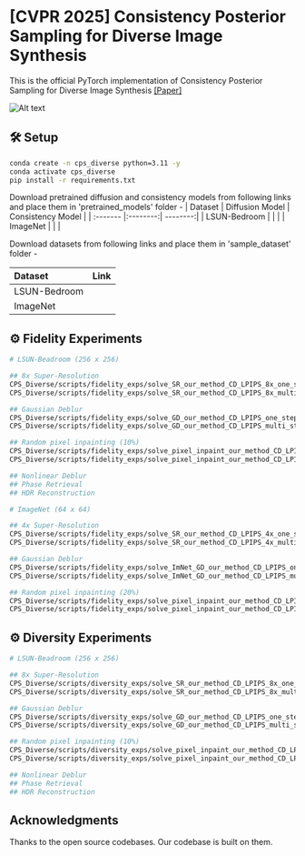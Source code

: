 # [CVPR 2025] Consistency Posterior Sampling for Diverse Image Synthesis
This is the official PyTorch implementation of Consistency Posterior Sampling for Diverse Image Synthesis [[Paper]](https://openaccess.thecvf.com/content/CVPR2025/papers/Purohit_Consistency_Posterior_Sampling_for_Diverse_Image_Synthesis_CVPR_2025_paper.pdf)

![Alt text](/contents/poster.png?raw=trues)

## 🛠 Setup
```bash
conda create -n cps_diverse python=3.11 -y
conda activate cps_diverse
pip install -r requirements.txt
```
Download pretrained diffusion and consistency models from following links and place them in 'pretrained_models' folder -
| Dataset | Diffusion Model | Consistency Model |
| :------- |:--------:| --------:|
| LSUN-Bedroom     |  |     |
| ImageNet   |    |     |

Download datasets from following links and place them in 'sample_dataset' folder -

| Dataset | Link |
| :------- |:--------:| 
| LSUN-Bedroom     |  
| ImageNet   |    |     

## ⚙️ Fidelity Experiments
```bash
# LSUN-Beadroom (256 x 256)

## 8x Super-Resolution
CPS_Diverse/scripts/fidelity_exps/solve_SR_our_method_CD_LPIPS_8x_one_step.sh
CPS_Diverse/scripts/fidelity_exps/solve_SR_our_method_CD_LPIPS_8x_multi_step.sh

## Gaussian Deblur
CPS_Diverse/scripts/fidelity_exps/solve_GD_our_method_CD_LPIPS_one_step.sh
CPS_Diverse/scripts/fidelity_exps/solve_GD_our_method_CD_LPIPS_multi_step.sh

## Random pixel inpainting (10%)
CPS_Diverse/scripts/fidelity_exps/solve_pixel_inpaint_our_method_CD_LPIPS_10_one_step.sh
CPS_Diverse/scripts/fidelity_exps/solve_pixel_inpaint_our_method_CD_LPIPS_10_multi_step.sh

## Nonlinear Deblur
## Phase Retrieval
## HDR Reconstruction

# ImageNet (64 x 64)

## 4x Super-Resolution
CPS_Diverse/scripts/fidelity_exps/solve_SR_our_method_CD_LPIPS_4x_one_step.sh
CPS_Diverse/scripts/fidelity_exps/solve_SR_our_method_CD_LPIPS_4x_multi_step.sh

## Gaussian Deblur
CPS_Diverse/scripts/fidelity_exps/solve_ImNet_GD_our_method_CD_LPIPS_one_step.sh
CPS_Diverse/scripts/fidelity_exps/solve_ImNet_GD_our_method_CD_LPIPS_multi_step.sh

## Random pixel inpainting (20%)
CPS_Diverse/scripts/fidelity_exps/solve_pixel_inpaint_our_method_CD_LPIPS_20_one_step.sh
CPS_Diverse/scripts/fidelity_exps/solve_pixel_inpaint_our_method_CD_LPIPS_20_multi_step.sh

```
## ⚙️ Diversity Experiments
```bash
# LSUN-Beadroom (256 x 256)

## 8x Super-Resolution
CPS_Diverse/scripts/diversity_exps/solve_SR_our_method_CD_LPIPS_8x_one_step.sh
CPS_Diverse/scripts/diversity_exps/solve_SR_our_method_CD_LPIPS_8x_multi_step.sh

## Gaussian Deblur
CPS_Diverse/scripts/diversity_exps/solve_GD_our_method_CD_LPIPS_one_step.sh
CPS_Diverse/scripts/diversity_exps/solve_GD_our_method_CD_LPIPS_multi_step.sh

## Random pixel inpainting (10%)
CPS_Diverse/scripts/diversity_exps/solve_pixel_inpaint_our_method_CD_LPIPS_10_one_step.sh
CPS_Diverse/scripts/diversity_exps/solve_pixel_inpaint_our_method_CD_LPIPS_10_multi_step.sh

## Nonlinear Deblur
## Phase Retrieval
## HDR Reconstruction
```

## Acknowledgments

Thanks to the open source codebases. Our codebase is built on them.